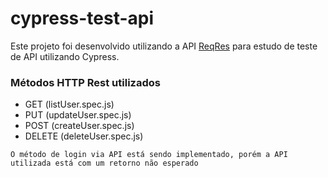 ﻿# cypress-test-api

Este projeto foi desenvolvido utilizando a API [ReqRes](https://reqres.in) para estudo de teste de API utilizando Cypress.

### Métodos HTTP Rest utilizados
- GET (listUser.spec.js)
- PUT (updateUser.spec.js)
- POST (createUser.spec.js)
- DELETE (deleteUser.spec.js)

`O método de login via API está sendo implementado, porém a API utilizada está com um retorno não esperado`
